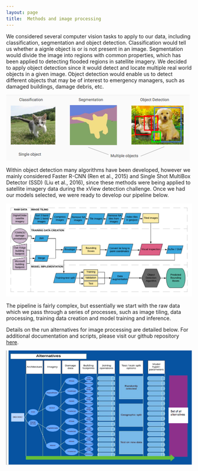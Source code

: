 ```yaml
---
layout: page
title:  Methods and image processing
---
```

We considered several computer vision tasks to apply to our data, including classification, segmentation and object detection.  Classification would tell us whether a aignle object is or is not present in an image.  Segmentation would divide the image into regions with common properties, which has been applied to detecting flooded regions in satellite imagery.  We decided to apply object detection since it would detect and locate multiple real world objects in a given image.  Object detection would enable us to detect different objects that may be of interest to emergency managers, such as damaged buildings, damage debris, etc.  

![computer_vision](cvision.png)

Within object detection many algorithms have been developed, however we mainly considered Faster R-CNN (Ren et al., 2015) and Single Shot MultiBox Detector (SSD) (Liu et al., 2016), since these methods were being applied to satellite imagery data during the xView detection challenge.  Once we had our models selected, we were ready to develop our pipeline below.  

![Pipeline flow chart](Pipeline-large.png)

The pipeline is fairly complex, but essentially we start with the raw data which we pass through a series of processes, such as image tiling, data processing, training data creation and model training and inference.

Details on the run alternatives for image processing are detailed below.  For additional documentation and scripts, please visit our github repository [here](https://github.com/DDS-Lab/disaster-image-processing).

![Run alternatives](runalternatives.png)

